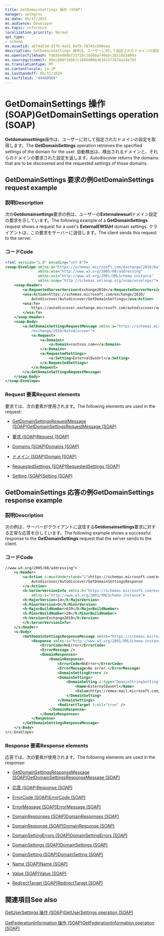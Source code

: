 ```yaml
---
title: GetDomainSettings 操作 (SOAP)
manager: sethgros
ms.date: 09/17/2015
ms.audience: Developer
ms.topic: reference
localization_priority: Normal
api_type:
- schema
ms.assetid: a6f4a53d-d7f6-4ad1-8afb-78745c500eaa
description: GetDomainSettings 操作は、ユーザーに対して指定されたドメインの設定を取得します。 自動検出は、検出されるドメインと、それらのドメインの要求された設定を返します。
ms.openlocfilehash: fd655e088b73372bc1dd68a740ebc2b516d1804a
ms.sourcegitcommit: 88ec988f2bb67c1866d06b361615f3674a24e795
ms.translationtype: MT
ms.contentlocale: ja-JP
ms.lasthandoff: 05/31/2020
ms.locfileid: "44460968"
---
```

# <a name="getdomainsettings-operation-soap"></a><span data-ttu-id="0ac0d-104">GetDomainSettings 操作 (SOAP)</span><span class="sxs-lookup"><span data-stu-id="0ac0d-104">GetDomainSettings operation (SOAP)</span></span>

<span data-ttu-id="0ac0d-105">**Getdomainsettings**操作は、ユーザーに対して指定されたドメインの設定を取得します。</span><span class="sxs-lookup"><span data-stu-id="0ac0d-105">The **GetDomainSettings** operation retrieves the specified settings of the domain for the user.</span></span> <span data-ttu-id="0ac0d-106">自動検出は、検出されるドメインと、それらのドメインの要求された設定を返します。</span><span class="sxs-lookup"><span data-stu-id="0ac0d-106">Autodiscover returns the domains that are to be discovered and the requested settings of those domains.</span></span> 
  
## <a name="getdomainsettings-request-example"></a><span data-ttu-id="0ac0d-107">GetDomainSettings 要求の例</span><span class="sxs-lookup"><span data-stu-id="0ac0d-107">GetDomainSettings request example</span></span>

### <a name="description"></a><span data-ttu-id="0ac0d-108">説明</span><span class="sxs-lookup"><span data-stu-id="0ac0d-108">Description</span></span>

<span data-ttu-id="0ac0d-109">次の**Getdomainsettings**要求の例は、ユーザーの**Externalewsurl**ドメイン設定の要求を示しています。</span><span class="sxs-lookup"><span data-stu-id="0ac0d-109">The following example of a **GetDomainSettings** request shows a request for a user's **ExternalEWSUrl** domain settings.</span></span> <span data-ttu-id="0ac0d-110">クライアントは、この要求をサーバーに送信します。</span><span class="sxs-lookup"><span data-stu-id="0ac0d-110">The client sends this request to the server.</span></span> 
  
### <a name="code"></a><span data-ttu-id="0ac0d-111">コード</span><span class="sxs-lookup"><span data-stu-id="0ac0d-111">Code</span></span>

```XML
<?xml version="1.0" encoding="utf-8"?> 
<soap:Envelope xmlns:a="https://schemas.microsoft.com/exchange/2010/Autodiscover"
               xmlns:wsa="http://www.w3.org/2005/08/addressing"
               xmlns:xsi="http://www.w3.org/2001/XMLSchema-instance" 
               xmlns:soap="http://schemas.xmlsoap.org/soap/envelope/"> 
    <soap:Header> 
        <a:RequestedServerVersion>Exchange2010</a:RequestedServerVersion>
        <wsa:Action>https://schemas.microsoft.com/exchange/2010/
            Autodiscover/Autodiscover/GetDomainSettings</wsa:Action>
        <wsa:To>
            https://autodiscover.exchange.microsoft.com/autodiscover/autodiscover.svc
        </wsa:To>
    </soap:Header> 
    <soap:Body> 
        <a:GetDomainSettingsRequestMessage xmlns:a="https://schemas.microsoft.com
            /exchange/2010/Autodiscover"> 
            <a:Request> 
                <a:Domains> 
                    <a:Domain>contoso.com<</a:Domain> 
                </a:Domains> 
                <a:RequestedSettings> 
                    <a:Setting>ExternalEwsUrl</a:Setting> 
                </a:RequestedSettings> 
            </a:Request> 
        </a:GetDomainSettingsRequestMessage> 
    </soap:Body> 
</soap:Envelope>
```

### <a name="request-elements"></a><span data-ttu-id="0ac0d-112">Request 要素</span><span class="sxs-lookup"><span data-stu-id="0ac0d-112">Request elements</span></span>

<span data-ttu-id="0ac0d-113">要求では、次の要素が使用されます。</span><span class="sxs-lookup"><span data-stu-id="0ac0d-113">The following elements are used in the request:</span></span>
  
- [<span data-ttu-id="0ac0d-114">GetDomainSettingsRequestMessage (SOAP)</span><span class="sxs-lookup"><span data-stu-id="0ac0d-114">GetDomainSettingsRequestMessage (SOAP)</span></span>](getdomainsettingsrequestmessage-soap.md)
    
- [<span data-ttu-id="0ac0d-115">要求 (SOAP)</span><span class="sxs-lookup"><span data-stu-id="0ac0d-115">Request (SOAP)</span></span>](request-soap.md)
    
- [<span data-ttu-id="0ac0d-116">Domains (SOAP)</span><span class="sxs-lookup"><span data-stu-id="0ac0d-116">Domains (SOAP)</span></span>](domains-soap.md)
    
- [<span data-ttu-id="0ac0d-117">ドメイン (SOAP)</span><span class="sxs-lookup"><span data-stu-id="0ac0d-117">Domain (SOAP)</span></span>](domain-soap.md)
    
- [<span data-ttu-id="0ac0d-118">RequestedSettings (SOAP)</span><span class="sxs-lookup"><span data-stu-id="0ac0d-118">RequestedSettings (SOAP)</span></span>](requestedsettings-soap.md)
    
- [<span data-ttu-id="0ac0d-119">Setting (SOAP)</span><span class="sxs-lookup"><span data-stu-id="0ac0d-119">Setting (SOAP)</span></span>](setting-soap.md)
    
## <a name="getdomainsettings-response-example"></a><span data-ttu-id="0ac0d-120">GetDomainSettings 応答の例</span><span class="sxs-lookup"><span data-stu-id="0ac0d-120">GetDomainSettings response example</span></span>

### <a name="description"></a><span data-ttu-id="0ac0d-121">説明</span><span class="sxs-lookup"><span data-stu-id="0ac0d-121">Description</span></span>

<span data-ttu-id="0ac0d-122">次の例は、サーバーがクライアントに送信する**Getdomainsettings**要求に対する正常な応答を示しています。</span><span class="sxs-lookup"><span data-stu-id="0ac0d-122">The following example shows a successful response to the **GetDomainSettings** request that the server sends to the client.</span></span> 
  
### <a name="code"></a><span data-ttu-id="0ac0d-123">コード</span><span class="sxs-lookup"><span data-stu-id="0ac0d-123">Code</span></span>

```XML
//www.w3.org/2005/08/addressing"> 
    <s:Header> 
        <a:Action s:mustUnderstand="1">https://schemas.microsoft.com/exchange/2010/ 
            Autodiscover/Autodiscover/GetDomainSettingsResponse
        </a:Action> 
        <h:ServerVersionInfo xmlns:h="https://schemas.microsoft.com/exchange/2010/Autodiscover" 
            xmlns:i="http://www.w3.org/2001/XMLSchema-instance"> 
        <h:MajorVersion>14</h:MajorVersion> 
        <h:MinorVersion>0</h:MinorVersion> 
        <h:MajorBuildNumber>639</h:MajorBuildNumber> 
        <h:MinorBuildNumber>20</h:MinorBuildNumber> 
        <h:Version>Exchange2010</h:Version> 
        </h:ServerVersionInfo>
    </s:Header> 
    <s:Body> 
        <GetDomainSettingsResponseMessage xmlns="https://schemas.microsoft.com/exchange/2010/Autodiscover"> 
            <Response xmlns:i="http://www.w3.org/2001/XMLSchema-instance"> 
                <ErrorCode>NoError</ErrorCode> 
                <ErrorMessage /> 
                <DomainResponses> 
                    <DomainResponse> 
                        <ErrorCode>NoError</ErrorCode> 
                        <ErrorMessage>No error.</ErrorMessage> 
                        <DomainSettingErrors /> 
                        <DomainSettings> 
                            <DomainSetting i:type="DomainStringSetting"> 
                                <Name>ExternalEwsUrl</Name> 
                                <Value>https://emea.mail.microsoft.com/EWS/Exchange.asmx</Value> 
                            </DomainSetting> 
                        </DomainSettings> 
                        <RedirectTarget i:nil="true" /> 
                    </DomainResponse> 
                </DomainResponses> 
            </Response> 
        </GetDomainSettingsResponseMessage> 
    </s:Body> 
</s:Envelope>
```

### <a name="response-elements"></a><span data-ttu-id="0ac0d-124">Response 要素</span><span class="sxs-lookup"><span data-stu-id="0ac0d-124">Response elements</span></span>

<span data-ttu-id="0ac0d-125">応答では、次の要素が使用されます。</span><span class="sxs-lookup"><span data-stu-id="0ac0d-125">The following elements are used in the response:</span></span>
  
- [<span data-ttu-id="0ac0d-126">GetDomainSettingsResponseMessage (SOAP)</span><span class="sxs-lookup"><span data-stu-id="0ac0d-126">GetDomainSettingsResponseMessage (SOAP)</span></span>](getdomainsettingsresponsemessage-soap.md)
    
- [<span data-ttu-id="0ac0d-127">応答 (SOAP)</span><span class="sxs-lookup"><span data-stu-id="0ac0d-127">Response (SOAP)</span></span>](response-soap.md)
    
- [<span data-ttu-id="0ac0d-128">ErrorCode (SOAP)</span><span class="sxs-lookup"><span data-stu-id="0ac0d-128">ErrorCode (SOAP)</span></span>](errorcode-soap.md)
    
- [<span data-ttu-id="0ac0d-129">ErrorMessage (SOAP)</span><span class="sxs-lookup"><span data-stu-id="0ac0d-129">ErrorMessage (SOAP)</span></span>](errormessage-soap.md)
    
- [<span data-ttu-id="0ac0d-130">DomainResponses (SOAP)</span><span class="sxs-lookup"><span data-stu-id="0ac0d-130">DomainResponses (SOAP)</span></span>](domainresponses-soap.md)
    
- [<span data-ttu-id="0ac0d-131">DomainResponse (SOAP)</span><span class="sxs-lookup"><span data-stu-id="0ac0d-131">DomainResponse (SOAP)</span></span>](domainresponse-soap.md)
    
- [<span data-ttu-id="0ac0d-132">DomainSettingErrors (SOAP)</span><span class="sxs-lookup"><span data-stu-id="0ac0d-132">DomainSettingErrors (SOAP)</span></span>](domainsettingerrors-soap.md)
    
- [<span data-ttu-id="0ac0d-133">DomainSettings (SOAP)</span><span class="sxs-lookup"><span data-stu-id="0ac0d-133">DomainSettings (SOAP)</span></span>](domainsettings-soap.md)
    
- [<span data-ttu-id="0ac0d-134">DomainSetting (SOAP)</span><span class="sxs-lookup"><span data-stu-id="0ac0d-134">DomainSetting (SOAP)</span></span>](domainsetting-soap.md)
    
- [<span data-ttu-id="0ac0d-135">Name (SOAP)</span><span class="sxs-lookup"><span data-stu-id="0ac0d-135">Name (SOAP)</span></span>](name-soap.md)
    
- [<span data-ttu-id="0ac0d-136">Value (SOAP)</span><span class="sxs-lookup"><span data-stu-id="0ac0d-136">Value (SOAP)</span></span>](value-soap.md)
    
- [<span data-ttu-id="0ac0d-137">RedirectTarget (SOAP)</span><span class="sxs-lookup"><span data-stu-id="0ac0d-137">RedirectTarget (SOAP)</span></span>](redirecttarget-soap.md)
    
## <a name="see-also"></a><span data-ttu-id="0ac0d-138">関連項目</span><span class="sxs-lookup"><span data-stu-id="0ac0d-138">See also</span></span>



[<span data-ttu-id="0ac0d-139">GetUserSettings 操作 (SOAP)</span><span class="sxs-lookup"><span data-stu-id="0ac0d-139">GetUserSettings operation (SOAP)</span></span>](getusersettings-operation-soap.md)
  
[<span data-ttu-id="0ac0d-140">GetFederationInformation 操作 (SOAP)</span><span class="sxs-lookup"><span data-stu-id="0ac0d-140">GetFederationInformation operation (SOAP)</span></span>](getfederationinformation-operation-soap.md)

